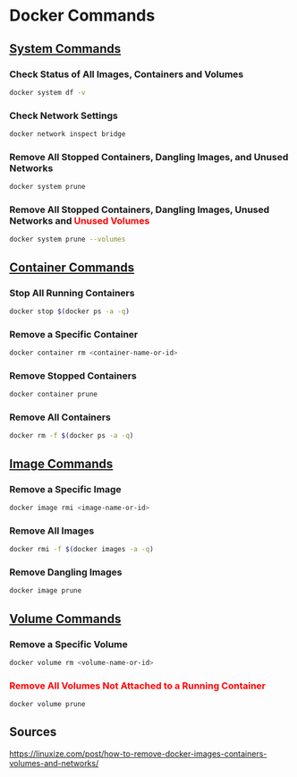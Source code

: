 # Docker Commands

## [System Commands](https://docs.docker.com/engine/reference/commandline/system/)

### Check Status of All Images, Containers and Volumes

```sh
docker system df -v
```

### Check Network Settings

```sh
docker network inspect bridge
```

### Remove All Stopped Containers, Dangling Images, and Unused Networks

```sh
docker system prune
```

### Remove All Stopped Containers, Dangling Images, Unused Networks and <span style="color: red;">Unused Volumes</span>

```sh
docker system prune --volumes
```

## [Container Commands](https://docs.docker.com/engine/reference/commandline/container/)

### Stop All Running Containers

```sh
docker stop $(docker ps -a -q)
```

### Remove a Specific Container

```sh
docker container rm <container-name-or-id>
```

### Remove Stopped Containers

```sh
docker container prune
```

### Remove All Containers

```sh
docker rm -f $(docker ps -a -q)
```

## [Image Commands](https://docs.docker.com/engine/reference/commandline/image/)

### Remove a Specific Image

```sh
docker image rmi <image-name-or-id>
```

### Remove All Images

```sh
docker rmi -f $(docker images -a -q)
```

### Remove Dangling Images

```sh
docker image prune
```

## [Volume Commands](https://docs.docker.com/engine/reference/commandline/volume_prune/)

### Remove a Specific Volume

```sh
docker volume rm <volume-name-or-id>
```

### <span style="color: red;">Remove All Volumes Not Attached to a Running Container</span>

```sh
docker volume prune
```

## Sources

<https://linuxize.com/post/how-to-remove-docker-images-containers-volumes-and-networks/>
